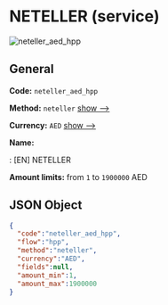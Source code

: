 
# NETELLER (service) 
![neteller_aed_hpp](https://static.openfintech.io/payment_methods/neteller_aed_hpp/logo.svg?w=400&c=v0.59.26#w200)  

## General 
 
**Code:** `neteller_aed_hpp` 
 
**Method:** `neteller` 
 [show -->](/payment-methods/neteller/) 
 
**Currency:** `AED` [show -->](/currencies/AED/) 
 
**Name:** 
 
:	[EN] NETELLER 
 
**Amount limits:** from `1` to `1900000` AED 

## JSON Object 

```json
{
  "code":"neteller_aed_hpp",
  "flow":"hpp",
  "method":"neteller",
  "currency":"AED",
  "fields":null,
  "amount_min":1,
  "amount_max":1900000
}
```  
